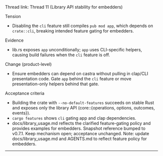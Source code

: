Thread link: Thread 11 (Library API stability for embedders)

Tension
- Disabling the `cli` feature still compiles `pub mod app`, which depends on `crate::cli`, breaking intended feature gating for embedders.

Evidence
- lib.rs exposes `app` unconditionally; `app` uses CLI-specific helpers, causing build failures when the `cli` feature is off.

Change (product-level)
- Ensure embedders can depend on castra without pulling in clap/CLI presentation code. Gate `app` behind the `cli` feature or move presentation-only helpers behind that gate.

Acceptance criteria
- Building the crate with `--no-default-features` succeeds on stable Rust and exposes only the library API (core::{operations, options, outcomes, events}).
- `cargo features` shows `cli` gating app and clap dependencies.
- docs/library_usage.md reflects the clarified feature-gating policy and provides examples for embedders.
Snapshot reference bumped to v0.7.1. Keep mechanism open; acceptance unchanged. Note: update docs/library_usage.md and AGENTS.md to reflect feature policy for embedders.

---

